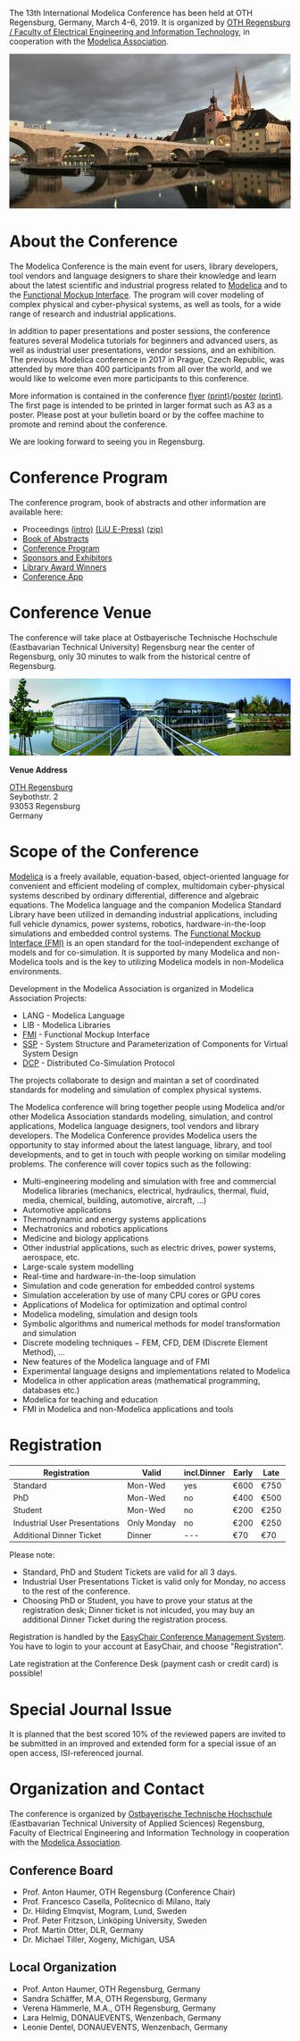 The 13th International Modelica Conference has been held at OTH Regensburg, Germany, March 4–6, 2019. It is organized by [OTH Regensburg / Faculty of Electrical Engineering and Information Technology](https://www.oth-regensburg.de/en/faculties/electrical-engineering-and-information-technology.html), in cooperation with the [Modelica Association](https://modelica.org).

![Regensburg](images/regensburg.jpg)

# About the Conference

The Modelica Conference is the main event for users, library developers, tool vendors and language designers to share their knowledge and learn about the latest scientific and industrial progress related to [Modelica](https://modelica.org/) and to the [Functional Mockup Interface](https://fmi-standard.org/). The program will cover modeling of complex physical and cyber-physical systems, as well as tools, for a wide range of research and industrial applications.

In addition to paper presentations and poster sessions, the conference features several Modelica tutorials for beginners and advanced users, as well as industrial user presentations, vendor sessions, and an exhibition. The previous Modelica conference in 2017 in Prague, Czech Republic, was attended by more than 400 participants from all over the world, and we would like to welcome even more participants to this conference.

More information is contained in the conference [flyer](files/Modelica_Flyer_A4_online.pdf) [(print)](files/Modelica_Flyer_A4_print.pdf)/[poster](files/Modelica_Poster_online.pdf) [(print)](files/Modelica_Poster_print.pdf). The first page is intended to be printed in larger format such as A3 as a poster. Please post at your bulletin board or by the coffee machine to promote and remind about the conference.

We are looking forward to seeing you in Regensburg.

# Conference Program

The conference program, book of abstracts and other information are available here:

* Proceedings [(intro)](proceedings/html/index.html) [(LiU E-Press)](http://www.ep.liu.se/ecp/contents.asp?issue=157) [(zip)](https://github.com/modelica/ModelicaConference2019/releases/download/USB/Modelica2019Proceedings.zip)
* [Book of Abstracts](proceedings/html/Modelica2019BookOfAbstracts.pdf)
* [Conference Program](proceedings/html/Modelica2019Program.pdf)
* [Sponsors and Exhibitors](proceedings/html/exhibitors.md)
* [Library Award Winners](award.md)
* [Conference App](app.md)

# Conference Venue

The conference will take place at Ostbayerische Technische Hochschule (Eastbavarian Technical University) Regensburg near the center of Regensburg, only 30 minutes to walk from the historical centre of Regensburg.

![Venue](images/venue.jpg)

**Venue Address**

[OTH Regensburg](https://www.oth-regensburg.de/en.html)<br />
Seybothstr. 2<br />
93053 Regensburg<br />
Germany

# Scope of the Conference

[Modelica](https://modelica.org/) is a freely available, equation-based, object-oriented language for convenient and efficient modeling of complex, multidomain cyber-physical systems described by ordinary differential, difference and algebraic equations.  The Modelica language and the companion Modelica Standard Library have been utilized in demanding industrial applications, including full vehicle dynamics, power systems, robotics, hardware-in-the-loop simulations and embedded control systems. The [Functional Mockup Interface (FMI)](https://fmi-standard.org/) is an open standard for the tool-independent exchange of models and for co-simulation. It is supported by many Modelica and non-Modelica tools and is the key to utilizing Modelica models in non-Modelica environments.

Development in the Modelica Association is organized in Modelica Association Projects:


* LANG - Modelica Language
* LIB - Modelica Libraries
* [FMI](https://fmi-standard.org) - Functional Mockup Interface
* [SSP](https://ssp-standard.org) - System Structure and Parameterization of Components for Virtual System Design
* [DCP](https://dcp-standard.org) - Distributed Co-Simulation Protocol

The projects collaborate to design and maintan a set of coordinated standards for modeling and simulation of complex physical systems.

The Modelica conference will bring together people using Modelica and/or other Modelica Association standards modeling, simulation, and control applications, Modelica language designers, tool vendors and library developers. The Modelica Conference provides Modelica users the opportunity to stay informed about the latest language, library, and tool developments, and to get in touch with people working on similar modeling problems. The conference will cover topics such as the following:

* Multi-engineering modeling and simulation with free and commercial Modelica libraries (mechanics, electrical, hydraulics, thermal, fluid, media, chemical, building, automotive, aircraft, ...)
* Automotive applications
* Thermodynamic and energy systems applications
* Mechatronics and robotics applications
* Medicine and biology applications
* Other industrial applications, such as electric drives, power systems, aerospace, etc.
* Large-scale system modelling
* Real-time and hardware-in-the-loop simulation
* Simulation and code generation for embedded control systems
* Simulation acceleration by use of many CPU cores or GPU cores
* Applications of Modelica for optimization and optimal control
* Modelica modeling, simulation and design tools
* Symbolic algorithms and numerical methods for model transformation and simulation
* Discrete modeling techniques − FEM, CFD, DEM (Discrete Element Method), ...
* New features of the Modelica language and of FMI
* Experimental language designs and implementations related to Modelica
* Modelica in other application areas (mathematical programming, databases etc.)
* Modelica for teaching and education
* FMI in Modelica and non-Modelica applications and tools

# Registration


Registration | Valid | incl.Dinner | Early | Late
--- | --- | --- | --- | ---
Standard | Mon-Wed | yes | €600 | €750
PhD | Mon-Wed | no | €400 | €500
Student | Mon-Wed | no | €200 | €250
Industrial User Presentations | Only Monday | no | €200 | €250
Additional Dinner Ticket | Dinner | --- | €70 | €70

Please note:

* Standard, PhD and Student Tickets are valid for all 3 days.
* Industrial User Presentations Ticket is valid only for Monday, no access to the rest of the conference.
* Choosing PhD or Student, you have to prove your status at the registration desk;
Dinner ticket is not inlcuded, you may buy an additional Dinner Ticket during the registration process.

Registration is handled by the [EasyChair Conference Management System](https://www.easychair.org/conferences/?conf=modelica2019).
You have to login to your account at EasyChair, and choose "Registration".

Late registration at the Conference Desk (payment cash or credit card) is possible!

# Special Journal Issue

It is planned that the best scored 10% of the reviewed papers are invited to be submitted in an improved and extended form for a special issue of an open access, ISI-referenced journal.

# Organization and Contact

The conference is organized by [Ostbayerische Technische Hochschule](https://www.oth-regensburg.de/en.html) (Eastbavarian Technical University of Applied Sciences) Regensburg, Faculty of Electrical Engineering and Information Technology in cooperation with the [Modelica Association](https://modelica.org).


## Conference Board

* Prof. Anton Haumer, OTH Regensburg (Conference Chair)
* Prof. Francesco Casella, Politecnico di Milano, Italy
* Dr. Hilding Elmqvist, Mogram, Lund, Sweden
* Prof. Peter Fritzson, Linköping University, Sweden
* Prof. Martin Otter, DLR, Germany
* Dr. Michael Tiller, Xogeny, Michigan, USA

## Local Organization
* Prof. Anton Haumer, OTH Regensburg, Germany
* Sandra Schäffer, M.A, OTH Regensburg, Germany
* Verena Hämmerle, M.A., OTH Regensburg, Germany
* Lara Helmig, DONAUEVENTS, Wenzenbach, Germany
* Leonie Dentel, DONAUEVENTS, Wenzenbach, Germany
